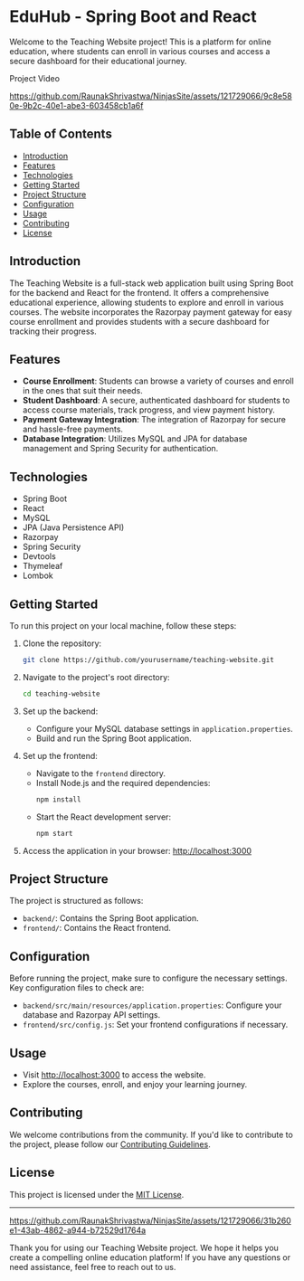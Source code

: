 # EduHub - Spring Boot and React

Welcome to the Teaching Website project! This is a platform for online education, where students can enroll in various courses and access a secure dashboard for their educational journey.

Project Video

https://github.com/RaunakShrivastwa/NinjasSite/assets/121729066/9c8e580e-9b2c-40e1-abe3-603458cb1a6f



## Table of Contents

- [Introduction](#introduction)
- [Features](#features)
- [Technologies](#technologies)
- [Getting Started](#getting-started)
- [Project Structure](#project-structure)
- [Configuration](#configuration)
- [Usage](#usage)
- [Contributing](#contributing)
- [License](#license)

## Introduction

The Teaching Website is a full-stack web application built using Spring Boot for the backend and React for the frontend. It offers a comprehensive educational experience, allowing students to explore and enroll in various courses. The website incorporates the Razorpay payment gateway for easy course enrollment and provides students with a secure dashboard for tracking their progress.

## Features

- **Course Enrollment**: Students can browse a variety of courses and enroll in the ones that suit their needs.
- **Student Dashboard**: A secure, authenticated dashboard for students to access course materials, track progress, and view payment history.
- **Payment Gateway Integration**: The integration of Razorpay for secure and hassle-free payments.
- **Database Integration**: Utilizes MySQL and JPA for database management and Spring Security for authentication.

## Technologies

- Spring Boot
- React
- MySQL
- JPA (Java Persistence API)
- Razorpay
- Spring Security
- Devtools
- Thymeleaf
- Lombok

## Getting Started

To run this project on your local machine, follow these steps:

1. Clone the repository:
   ```sh
   git clone https://github.com/yourusername/teaching-website.git
   ```

2. Navigate to the project's root directory:
   ```sh
   cd teaching-website
   ```

3. Set up the backend:
   - Configure your MySQL database settings in `application.properties`.
   - Build and run the Spring Boot application.

4. Set up the frontend:
   - Navigate to the `frontend` directory.
   - Install Node.js and the required dependencies:
     ```sh
     npm install
     ```
   - Start the React development server:
     ```sh
     npm start
     ```

5. Access the application in your browser: [http://localhost:3000](http://localhost:3000)

## Project Structure

The project is structured as follows:

- `backend/`: Contains the Spring Boot application.
- `frontend/`: Contains the React frontend.

## Configuration

Before running the project, make sure to configure the necessary settings. Key configuration files to check are:

- `backend/src/main/resources/application.properties`: Configure your database and Razorpay API settings.
- `frontend/src/config.js`: Set your frontend configurations if necessary.

## Usage

- Visit [http://localhost:3000](http://localhost:3000) to access the website.
- Explore the courses, enroll, and enjoy your learning journey.

## Contributing

We welcome contributions from the community. If you'd like to contribute to the project, please follow our [Contributing Guidelines](CONTRIBUTING.md).

## License

This project is licensed under the [MIT License](LICENSE).

---



https://github.com/RaunakShrivastwa/NinjasSite/assets/121729066/31b260e1-43ab-4862-a944-b72529d1764a



Thank you for using our Teaching Website project. We hope it helps you create a compelling online education platform! If you have any questions or need assistance, feel free to reach out to us.
